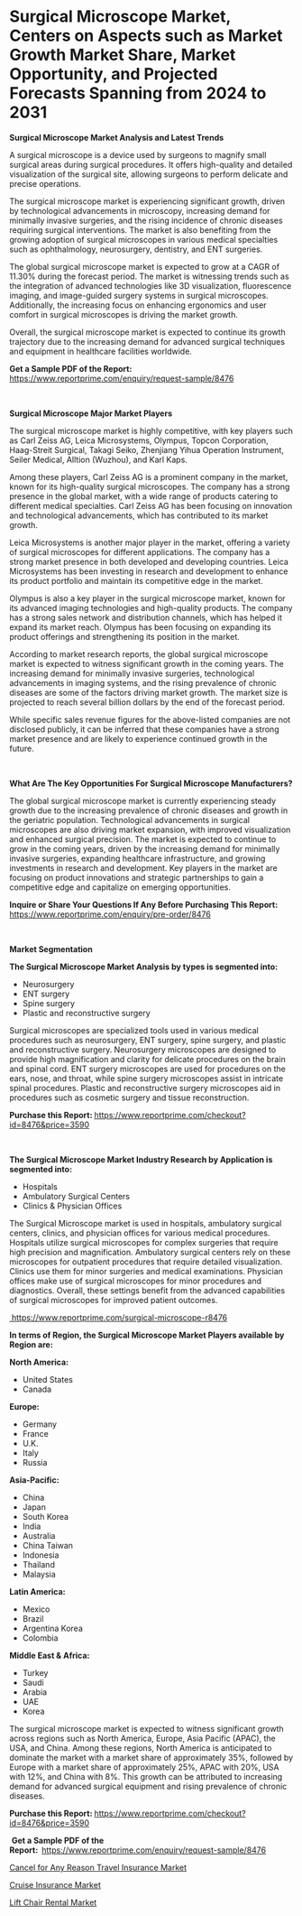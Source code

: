 <p><h1>Surgical Microscope Market, Centers on Aspects such as Market Growth Market Share, Market Opportunity, and Projected Forecasts Spanning from 2024 to 2031</h1></p><p><strong>Surgical Microscope Market Analysis and Latest Trends</strong></p>
<p><p>A surgical microscope is a device used by surgeons to magnify small surgical areas during surgical procedures. It offers high-quality and detailed visualization of the surgical site, allowing surgeons to perform delicate and precise operations.</p><p>The surgical microscope market is experiencing significant growth, driven by technological advancements in microscopy, increasing demand for minimally invasive surgeries, and the rising incidence of chronic diseases requiring surgical interventions. The market is also benefiting from the growing adoption of surgical microscopes in various medical specialties such as ophthalmology, neurosurgery, dentistry, and ENT surgeries.</p><p>The global surgical microscope market is expected to grow at a CAGR of 11.30% during the forecast period. The market is witnessing trends such as the integration of advanced technologies like 3D visualization, fluorescence imaging, and image-guided surgery systems in surgical microscopes. Additionally, the increasing focus on enhancing ergonomics and user comfort in surgical microscopes is driving the market growth.</p><p>Overall, the surgical microscope market is expected to continue its growth trajectory due to the increasing demand for advanced surgical techniques and equipment in healthcare facilities worldwide.</p></p>
<p><strong>Get a Sample PDF of the Report:&nbsp;</strong> <a href="https://www.reportprime.com/enquiry/request-sample/8476">https://www.reportprime.com/enquiry/request-sample/8476</a></p>
<p>&nbsp;</p>
<p><strong>Surgical Microscope Major Market Players</strong></p>
<p><p>The surgical microscope market is highly competitive, with key players such as Carl Zeiss AG, Leica Microsystems, Olympus, Topcon Corporation, Haag-Streit Surgical, Takagi Seiko, Zhenjiang Yihua Operation Instrument, Seiler Medical, Alltion (Wuzhou), and Karl Kaps. </p><p>Among these players, Carl Zeiss AG is a prominent company in the market, known for its high-quality surgical microscopes. The company has a strong presence in the global market, with a wide range of products catering to different medical specialties. Carl Zeiss AG has been focusing on innovation and technological advancements, which has contributed to its market growth. </p><p>Leica Microsystems is another major player in the market, offering a variety of surgical microscopes for different applications. The company has a strong market presence in both developed and developing countries. Leica Microsystems has been investing in research and development to enhance its product portfolio and maintain its competitive edge in the market. </p><p>Olympus is also a key player in the surgical microscope market, known for its advanced imaging technologies and high-quality products. The company has a strong sales network and distribution channels, which has helped it expand its market reach. Olympus has been focusing on expanding its product offerings and strengthening its position in the market.</p><p>According to market research reports, the global surgical microscope market is expected to witness significant growth in the coming years. The increasing demand for minimally invasive surgeries, technological advancements in imaging systems, and the rising prevalence of chronic diseases are some of the factors driving market growth. The market size is projected to reach several billion dollars by the end of the forecast period.</p><p>While specific sales revenue figures for the above-listed companies are not disclosed publicly, it can be inferred that these companies have a strong market presence and are likely to experience continued growth in the future.</p></p>
<p>&nbsp;</p>
<p><strong>What Are The Key Opportunities For Surgical Microscope Manufacturers?</strong></p>
<p><p>The global surgical microscope market is currently experiencing steady growth due to the increasing prevalence of chronic diseases and growth in the geriatric population. Technological advancements in surgical microscopes are also driving market expansion, with improved visualization and enhanced surgical precision. The market is expected to continue to grow in the coming years, driven by the increasing demand for minimally invasive surgeries, expanding healthcare infrastructure, and growing investments in research and development. Key players in the market are focusing on product innovations and strategic partnerships to gain a competitive edge and capitalize on emerging opportunities.</p></p>
<p><strong>Inquire or Share Your Questions If Any Before Purchasing This Report:</strong> <a href="https://www.reportprime.com/enquiry/pre-order/8476">https://www.reportprime.com/enquiry/pre-order/8476</a></p>
<p>&nbsp;</p>
<p><strong>Market Segmentation</strong></p>
<p><strong>The Surgical Microscope Market Analysis by types is segmented into:</strong></p>
<p><ul><li>Neurosurgery</li><li>ENT surgery</li><li>Spine surgery</li><li>Plastic and reconstructive surgery</li></ul></p>
<p><p>Surgical microscopes are specialized tools used in various medical procedures such as neurosurgery, ENT surgery, spine surgery, and plastic and reconstructive surgery. Neurosurgery microscopes are designed to provide high magnification and clarity for delicate procedures on the brain and spinal cord. ENT surgery microscopes are used for procedures on the ears, nose, and throat, while spine surgery microscopes assist in intricate spinal procedures. Plastic and reconstructive surgery microscopes aid in procedures such as cosmetic surgery and tissue reconstruction.</p></p>
<p><strong>Purchase this Report:&nbsp;</strong><a href="https://www.reportprime.com/checkout?id=8476&price=3590">https://www.reportprime.com/checkout?id=8476&price=3590</a></p>
<p>&nbsp;</p>
<p><strong>The Surgical Microscope Market Industry Research by Application is segmented into:</strong></p>
<p><ul><li>Hospitals</li><li>Ambulatory Surgical Centers</li><li>Clinics & Physician Offices</li></ul></p>
<p><p>The Surgical Microscope market is used in hospitals, ambulatory surgical centers, clinics, and physician offices for various medical procedures. Hospitals utilize surgical microscopes for complex surgeries that require high precision and magnification. Ambulatory surgical centers rely on these microscopes for outpatient procedures that require detailed visualization. Clinics use them for minor surgeries and medical examinations. Physician offices make use of surgical microscopes for minor procedures and diagnostics. Overall, these settings benefit from the advanced capabilities of surgical microscopes for improved patient outcomes.</p></p>
<p><a href="https://www.reportprime.com/surgical-microscope-r8476">&nbsp;https://www.reportprime.com/surgical-microscope-r8476</a></p>
<p><strong>In terms of Region, the Surgical Microscope Market Players available by Region are:</strong></p>
<p>
    <p> <strong> North America: </strong>
        <ul>
            <li>United States</li>
            <li>Canada</li>
        </ul>
        </p> 
    <p> <strong> Europe: </strong>
        <ul>
            <li>Germany</li>
            <li>France</li>
            <li>U.K.</li>
            <li>Italy</li>
            <li>Russia</li>
        </ul>
        </p> 
    <p> <strong> Asia-Pacific: </strong>
        <ul>
            <li>China</li>
            <li>Japan</li>
            <li>South Korea</li>
            <li>India</li>
            <li>Australia</li>
            <li>China Taiwan</li>
            <li>Indonesia</li>
            <li>Thailand</li>
            <li>Malaysia</li>
        </ul>
        </p> 
    <p> <strong> Latin America: </strong>
        <ul>
            <li>Mexico</li>
            <li>Brazil</li>
            <li>Argentina Korea</li>
            <li>Colombia</li>
        </ul>
        </p> 
    <p> <strong> Middle East & Africa: </strong>
        <ul>
            <li>Turkey</li>
            <li>Saudi</li>
            <li>Arabia</li>
            <li>UAE</li>
            <li>Korea</li>
        </ul>
    </p>
    </p>
<p><p>The surgical microscope market is expected to witness significant growth across regions such as North America, Europe, Asia Pacific (APAC), the USA, and China. Among these regions, North America is anticipated to dominate the market with a market share of approximately 35%, followed by Europe with a market share of approximately 25%, APAC with 20%, USA with 12%, and China with 8%. This growth can be attributed to increasing demand for advanced surgical equipment and rising prevalence of chronic diseases.</p></p>
<p><strong>Purchase this Report: </strong><a href="https://www.reportprime.com/checkout?id=8476&price=3590">https://www.reportprime.com/checkout?id=8476&price=3590</a></p>
<p>&nbsp;<strong>Get a Sample PDF of the Report:&nbsp;&nbsp;</strong><a href="https://www.reportprime.com/enquiry/request-sample/8476">https://www.reportprime.com/enquiry/request-sample/8476</a></p>
<p><strong></strong></p>
<p><p><a href="https://view.publitas.com/reportprime-1/cancel-for-any-reason-travel-insurance-market-global-market-insights-and-sales-trends-2024-to-2031/">Cancel for Any Reason Travel Insurance Market</a></p><p><a href="https://view.publitas.com/reportprime-1/cruise-insurance-market-forecasts-market-trends-and-impact-analysis-2024-2031/">Cruise Insurance Market</a></p><p><a href="https://view.publitas.com/reportprime-1/lift-chair-rental-market-size-growth-trends-statistics-forecasts-2024-2031/">Lift Chair Rental Market</a></p></p>